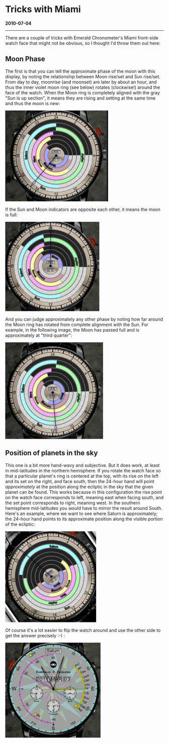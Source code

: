 # Tricks with Miami
**2010-07-04**

---

There are a couple of tricks with Emerald Chronometer's Miami front-side watch face that might not be obvious, so I thought I'd throw them out here:

## Moon Phase

The first is that you can tell the approximate phase of the moon with this display, by noting the relationship between Moon rise/set and Sun rise/set. From day to day, moonrise (and moonset) are later by about an hour, and thus the inner violet moon ring (see below) rotates (clockwise!) around the face of the watch. When the Moon ring is completely aligned with the gray "Sun is up section", it means they are rising and setting at the same time and thus the moon is new:

[![](images/MiamiBlog00.png "MiamiBlog00")](http://emeraldsequoia.com/esblog/wp-content/uploads/2010/07/MiamiBlog00.png)

If the Sun and Moon indicators are opposite each other, it means the moon is full:

[![](images/MiamiBlog0.png "MiamiBlog0")](http://emeraldsequoia.com/esblog/wp-content/uploads/2010/07/MiamiBlog0.png)

And you can judge approximately any other phase by noting how far around the Moon ring has rotated from complete alignment with the Sun. For example, in the following image, the Moon has passed full and is approximately at "third quarter":

[![](images/MiamiBlog1.png "MiamiBlog1")](http://emeraldsequoia.com/esblog/wp-content/uploads/2010/07/MiamiBlog1.png)

## Position of planets in the sky

This one is a bit more hand-wavy and subjective. But it does work, at least in mid-latitudes in the northern hemisphere. If you rotate the watch face so that a particular planet's ring is centered at the top, with its rise on the left and its set on the right, and face south, then the 24-hour hand will point _approximately_ at the position along the ecliptic in the sky that the given planet can be found. This works because in this configuration the rise point on the watch face corresponds to left, meaning east when facing south, and the set point corresponds to right, meaning west. In the southern hemisphere mid-latitudes you would have to mirror the result around South. Here's an example, where we want to see where Saturn is approximately; the 24-hour hand points to its approximate position along the visible portion of the ecliptic:

[![](images/MiamiBlog2.png "MiamiBlog2")](http://emeraldsequoia.com/esblog/wp-content/uploads/2010/07/MiamiBlog2.png)

Of course it's a lot easier to flip the watch around and use the other side to get the answer precisely :-) :

[![](images/MiamiBlog3.png "MiamiBlog3")](http://emeraldsequoia.com/esblog/wp-content/uploads/2010/07/MiamiBlog3.png)
